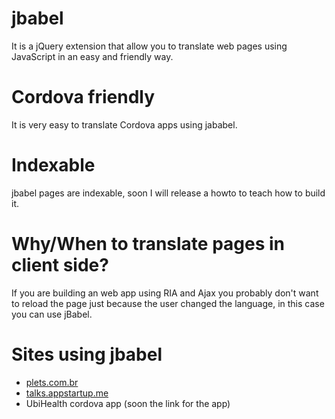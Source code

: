 jbabel
======
It is a jQuery extension that allow you to translate web pages using JavaScript in an easy and friendly way.

Cordova friendly
================
It is very easy to translate Cordova apps using jababel. 

Indexable
=========
jbabel pages are indexable, soon I will release a howto to teach how to build it. 


Why/When to translate pages in client side?
===========================================
If you are building an web app using RIA and Ajax you probably don't want to reload the page just because the user changed the language, in this case you can use jBabel.

Sites using jbabel
==================
* [plets.com.br](http://plets.com.br)
* [talks.appstartup.me](http://talks.appstartup.me)
* UbiHealth cordova app (soon the link for the app)
